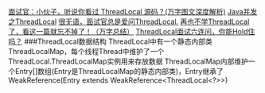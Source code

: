 [面试官：小伙子，听说你看过 ThreadLocal 源码？(万字图文深度解析)](https://mp.weixin.qq.com/s/WKaUzChzj2PIcqiw05jcIA)
[Java并发之ThreadLocal](https://mp.weixin.qq.com/s/snVbWXMmxcdiVG_EZQH9Rw)
[很无语，面试官总是爱问ThreadLocal.](https://mp.weixin.qq.com/s/wB4DEYs2uT7xv1L7DRIxQA)
[再也不学ThreadLocal了，看这一篇就忘不掉了！（万字总结）](https://mp.weixin.qq.com/s/dd-3FANWBSoratBQZZbc7w)
[ThreadLocal面试六连问，你能Hold住吗？](https://mp.weixin.qq.com/s/Y24LQwukYwXueTS6NG2kKA)
###ThreadLocal数据结构
    ThreadLocal中有一个静态内部类ThreadLocalMap，每个线程Thread中维护了一个ThreadLocal.ThreadLocalMap实例用来存放数据
    ThreadLocalMap内部维护一个Entry[]数组(Entry是ThreadLocalMap的静态内部类)，Entry继承了WeakReference(Entry extends WeakReference<ThreadLocal<?>>)